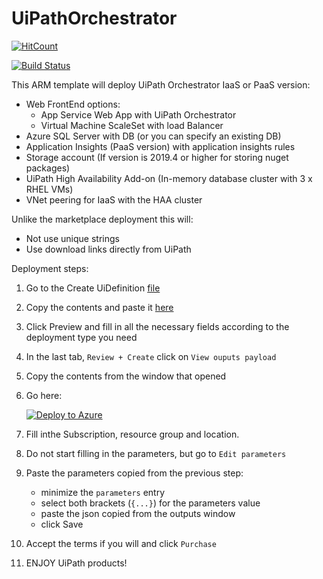 # UiPathOrchestrator
[![HitCount](http://hits.dwyl.io/hteo1337/hteo1337/UiPathOrchestrator.svg)](http://hits.dwyl.io/hteo1337/hteo1337/UiPathOrchestrator)

[![Build Status](https://dev.azure.com/hteo-dev/Orchestrator/_apis/build/status/hteo1337.UiPathOrchestrator?branchName=master)](https://dev.azure.com/hteo-dev/Orchestrator/_build/latest?definitionId=4&branchName=master)

This ARM template will deploy UiPath Orchestrator IaaS or PaaS version: 
- Web FrontEnd options: 
    - App Service Web App with UiPath Orchestrator 
    - Virtual Machine ScaleSet with load Balancer
- Azure SQL Server with DB (or you can specify an existing DB)
- Application Insights (PaaS version) with application insights rules
- Storage account (If version is 2019.4 or higher for storing nuget packages)
- UiPath High Availability Add-on (In-memory database cluster with 3 x RHEL VMs)
- VNet peering for IaaS with the HAA cluster

Unlike the marketplace deployment this will:
- Not use unique strings
- Use download links directly from UiPath


Deployment steps:
1. Go to the Create UiDefinition [file](https://raw.githubusercontent.com/ubikusss/Infrastructure/master/Azure/Orchestrator/PaaS%26IaaS/Deploy/createUiDefinition.json)
2. Copy the contents and paste it [here](https://portal.azure.com/#blade/Microsoft_Azure_CreateUIDef/SandboxBlade)
3. Click Preview and fill in all the necessary fields according to the deployment type you need
4. In the last tab, `Review + Create` click on `View ouputs payload`
5. Copy the contents from the window that opened
6. Go here:

    [![Deploy to Azure](https://azuredeploy.net/deploybutton.png)](https://portal.azure.com/#create/Microsoft.Template/uri/https%3A%2F%2Fraw.githubusercontent.com%2Fubikusss%2FInfrastructure%2Fmaster%2FAzure%2FOrchestrator%2FPaaS&IaaS%2FDeploy%2FmainTemplate.json)

7. Fill inthe Subscription, resource group and location.
8. Do not start filling in the parameters, but go to `Edit parameters`
9. Paste the parameters copied from the previous step:
    - minimize the `parameters` entry
    - select both brackets (`{...}`) for the parameters value
    - paste the json copied from the outputs window
    - click Save
10. Accept the terms if you will and click `Purchase`
11. ENJOY UiPath products!